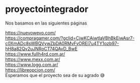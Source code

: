 # proyectointegrador
Nos basamos en las siguientes páginas

https://nuevowevo.com/ <br>
https://compragamer.com/?gclid=CjwKCAjwtIaVBhBkEiwAsr7-c0XmADc8sWBQVywZbDA0RMvFvOREl7u4TY1ozb97-hH8a82Qv2uJNRoCT74QAvD_BwE <br>
https://www.fullh4rd.com.ar/ <br>
https://www.mexx.com.ar/ <br>
https://www.logg.com.ar/ <br>
https://libreopcion.com/<br>
Esperamos que el proyecto sea de su agrado :sweat_smile:

